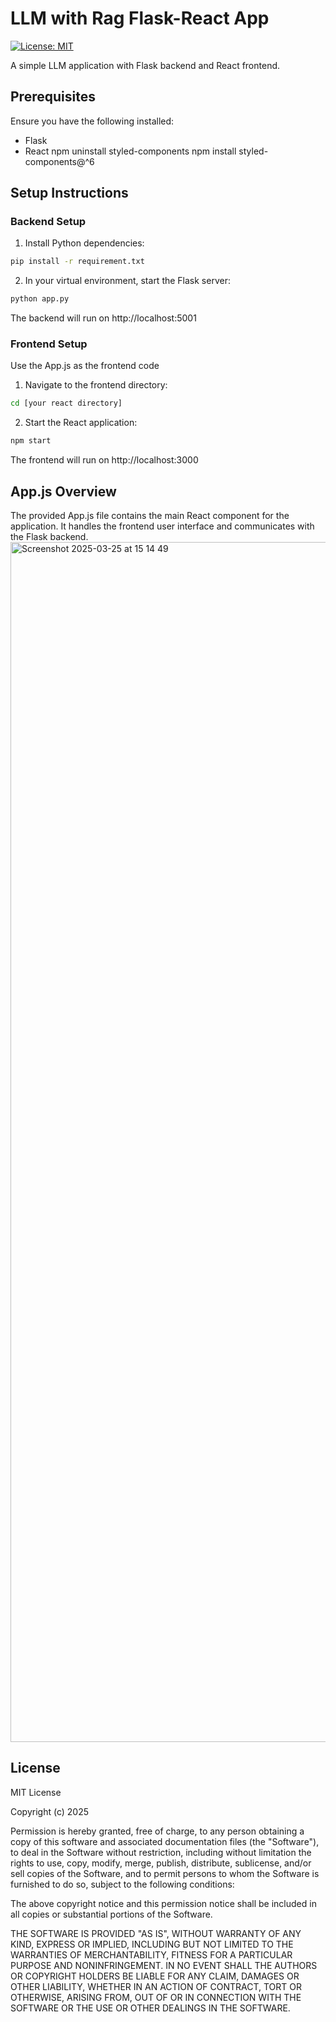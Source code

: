 # LLM with Rag Flask-React App

[![License: MIT](https://img.shields.io/badge/License-MIT-yellow.svg)](https://opensource.org/licenses/MIT)

A simple LLM application with Flask backend and React frontend.

## Prerequisites

Ensure you have the following installed:
- Flask
- React
npm uninstall styled-components
npm install styled-components@^6

## Setup Instructions

### Backend Setup

1. Install Python dependencies:
```bash
pip install -r requirement.txt
```

2. In your virtual environment, start the Flask server:
```bash
python app.py
```

The backend will run on http://localhost:5001

### Frontend Setup
Use the App.js as the frontend code
1. Navigate to the frontend directory:
```bash
cd [your react directory]
```

2. Start the React application:
```bash
npm start
```

The frontend will run on http://localhost:3000

## App.js Overview

The provided App.js file contains the main React component for the application. It handles the frontend user interface and communicates with the Flask backend.
<img width="1920" alt="Screenshot 2025-03-25 at 15 14 49" src="https://github.com/user-attachments/assets/dd3c4f5a-19d8-4128-9372-33bfb42922ef" />

## License

MIT License

Copyright (c) 2025

Permission is hereby granted, free of charge, to any person obtaining a copy
of this software and associated documentation files (the "Software"), to deal
in the Software without restriction, including without limitation the rights
to use, copy, modify, merge, publish, distribute, sublicense, and/or sell
copies of the Software, and to permit persons to whom the Software is
furnished to do so, subject to the following conditions:

The above copyright notice and this permission notice shall be included in all
copies or substantial portions of the Software.

THE SOFTWARE IS PROVIDED "AS IS", WITHOUT WARRANTY OF ANY KIND, EXPRESS OR
IMPLIED, INCLUDING BUT NOT LIMITED TO THE WARRANTIES OF MERCHANTABILITY,
FITNESS FOR A PARTICULAR PURPOSE AND NONINFRINGEMENT. IN NO EVENT SHALL THE
AUTHORS OR COPYRIGHT HOLDERS BE LIABLE FOR ANY CLAIM, DAMAGES OR OTHER
LIABILITY, WHETHER IN AN ACTION OF CONTRACT, TORT OR OTHERWISE, ARISING FROM,
OUT OF OR IN CONNECTION WITH THE SOFTWARE OR THE USE OR OTHER DEALINGS IN THE
SOFTWARE.
